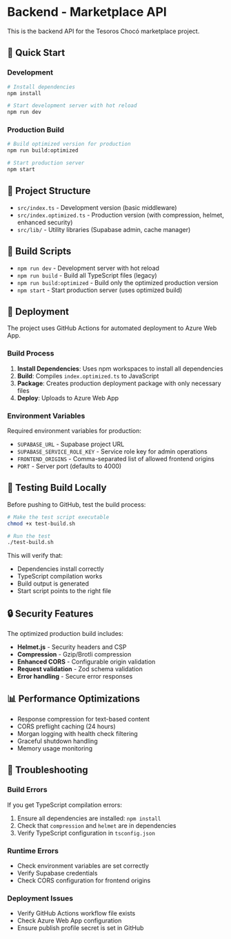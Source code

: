 # Backend - Marketplace API

This is the backend API for the Tesoros Chocó marketplace project.

## 🚀 Quick Start

### Development
```bash
# Install dependencies
npm install

# Start development server with hot reload
npm run dev
```

### Production Build
```bash
# Build optimized version for production
npm run build:optimized

# Start production server
npm start
```

## 📁 Project Structure

- `src/index.ts` - Development version (basic middleware)
- `src/index.optimized.ts` - Production version (with compression, helmet, enhanced security)
- `src/lib/` - Utility libraries (Supabase admin, cache manager)

## 🔧 Build Scripts

- `npm run dev` - Development server with hot reload
- `npm run build` - Build all TypeScript files (legacy)
- `npm run build:optimized` - Build only the optimized production version
- `npm start` - Start production server (uses optimized build)

## 🚀 Deployment

The project uses GitHub Actions for automated deployment to Azure Web App.

### Build Process
1. **Install Dependencies**: Uses npm workspaces to install all dependencies
2. **Build**: Compiles `index.optimized.ts` to JavaScript
3. **Package**: Creates production deployment package with only necessary files
4. **Deploy**: Uploads to Azure Web App

### Environment Variables
Required environment variables for production:
- `SUPABASE_URL` - Supabase project URL
- `SUPABASE_SERVICE_ROLE_KEY` - Service role key for admin operations
- `FRONTEND_ORIGINS` - Comma-separated list of allowed frontend origins
- `PORT` - Server port (defaults to 4000)

## 🧪 Testing Build Locally

Before pushing to GitHub, test the build process:

```bash
# Make the test script executable
chmod +x test-build.sh

# Run the test
./test-build.sh
```

This will verify that:
- Dependencies install correctly
- TypeScript compilation works
- Build output is generated
- Start script points to the right file

## 🔒 Security Features

The optimized production build includes:
- **Helmet.js** - Security headers and CSP
- **Compression** - Gzip/Brotli compression
- **Enhanced CORS** - Configurable origin validation
- **Request validation** - Zod schema validation
- **Error handling** - Secure error responses

## 📊 Performance Optimizations

- Response compression for text-based content
- CORS preflight caching (24 hours)
- Morgan logging with health check filtering
- Graceful shutdown handling
- Memory usage monitoring

## 🐛 Troubleshooting

### Build Errors
If you get TypeScript compilation errors:
1. Ensure all dependencies are installed: `npm install`
2. Check that `compression` and `helmet` are in dependencies
3. Verify TypeScript configuration in `tsconfig.json`

### Runtime Errors
- Check environment variables are set correctly
- Verify Supabase credentials
- Check CORS configuration for frontend origins

### Deployment Issues
- Verify GitHub Actions workflow file exists
- Check Azure Web App configuration
- Ensure publish profile secret is set in GitHub
